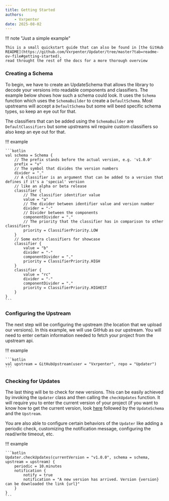 ```yaml
---
title: Getting Started
authors:
    - Vxrpenter
date: 2025-08-02
---
```


!!! note "Just a simple example"

    This is a small quickstart guide that can also be found in [the GitHub README](https://github.com/Vxrpenter/Updater/tree/master?tab=readme-ov-file#getting-started), 
    read throught the rest of the docs for a more thorough overview

### Creating a Schema

To begin,
we have to create an UpdateSchema
that allows the library to decode your versions into readable components and classifiers.
The example below shows how such a schema could look.
It uses the `Schema` function which uses the `SchemaBuilder` to create a `DefaultSchema`.
Most upstreams will accept a `DefaultSchema` but some will beed specific schema types, so keep an eye out for that.

The classifiers that can be added using the `SchemaBuilder` are `DefaultClassifiers` but some upstreams wil require custom classifiers so also keep an eye out for that.

!!! example

    ```kotlin
    val schema = Schema {
        // The prefix stands before the actual version, e.g. 'v1.0.0'
        prefix = "v"
        // The symbol that divides the version numbers
        divider = "."
        // A classifier is an argument that can be added to a version that defines if it's a 'special' version
        // like an alpha or beta release
        classifier {
            // The classifier identifier value
            value = "a"
            // The divider between identifier value and version number
            divider = "-"
            // Divider between the components
            componentDivider = "."
            // The priority that the classifier has in comparison to other classifiers
            priority = ClassifierPriority.LOW
        }
        // Some extra classifiers for showcase
        classifier {
            value = "b"
            divider = "-"
            componentDivider = "."
            priority = ClassifierPriority.HIGH
        }
        classifier {
            value = "rc"
            divider = "-"
            componentDivider = "."
            priority = ClassifierPriority.HIGHEST
        }
    }
    ```

### Configuring the Upstream

The next step will be configuring the upstream (the location that we upload our versions).
In this example, we will use GitHub as our upstream.
You will need to enter certain information needed to fetch your project from the upstream api.

!!! example

    ```kotlin
    val upstream = GitHubUpstream(user = "Vxrpenter", repo = "Updater")
    ```

### Checking for Updates

The last thing will be to check for new versions.
This can be easily achieved by invoking the `Updater` class and then calling the `checkUpdates` function.
It will require you to enter the current version of your project
(if you want to know how to get the current version, look [here](current-version.md) followed by
the `UpdateSchema` and the `Upstream`.

You are also able to configure certain behaviors of the `Updater` like adding a periodic check, customizing the notification message, configuring the read/write timeout, etc.

!!! example

    ```kotlin
    Updater.checkUpdates(currentVersion = "v1.0.0", schema = schema, upstream = upstream) {
        periodic = 10.minutes
        notification {
            notify = true
            notification = "A new version has arrived. Version {version} can be downloaded the link {url}"
        }
    }
    ```